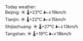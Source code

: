 Today weather:  
Beijing: ☀️   🌡️+23°C 🌬️↓19km/h  
Tianjin: ☀️   🌡️+22°C 🌬️↓15km/h  
Shijiazhuang: ☀️   🌡️+27°C 🌬️↓13km/h  
Tangshan: ☀️   🌡️+19°C 🌬️↙18km/h  

